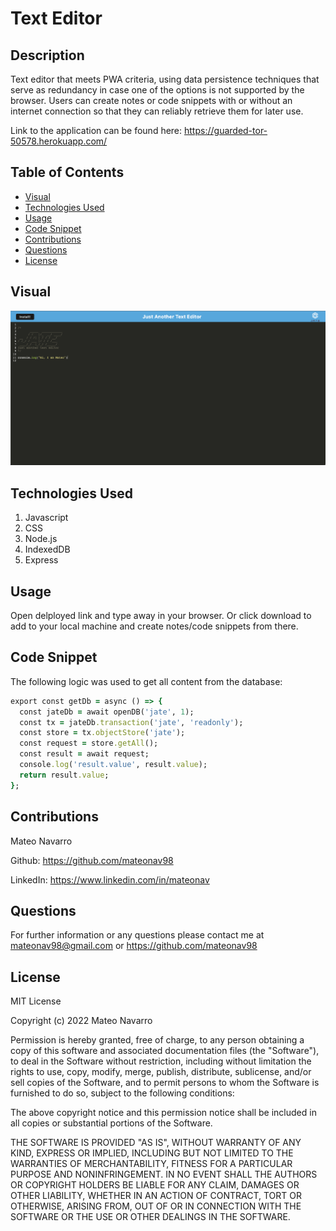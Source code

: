 # Text Editor

## Description

Text editor that meets PWA criteria, using data persistence techniques that serve as redundancy in case one of the options is not supported by the browser. Users can create notes or code snippets with or without an internet connection so that they can reliably retrieve them for later use.

Link to the application can be found here: https://guarded-tor-50578.herokuapp.com/

## Table of Contents
- [Visual](#visual)
- [Technologies Used](#technologies-used)
- [Usage](#usage)
- [Code Snippet](#code-snippet)
- [Contributions](#contributions)
- [Questions](#questions)
- [License](#license)

## Visual

![application screenshot](./client/src/images/visual.png)

## Technologies Used

1. Javascript
2. CSS
3. Node.js
4. IndexedDB
5. Express


## Usage

Open delployed link and type away in your browser. Or click download to add to your local machine and create notes/code snippets from there. 

## Code Snippet

The following logic was used to get all content from the database:

```ruby
export const getDb = async () => {
  const jateDb = await openDB('jate', 1);
  const tx = jateDb.transaction('jate', 'readonly');
  const store = tx.objectStore('jate');
  const request = store.getAll();
  const result = await request;
  console.log('result.value', result.value);
  return result.value;
};
```

## Contributions

Mateo Navarro

Github: https://github.com/mateonav98 

LinkedIn: https://www.linkedin.com/in/mateonav

 ## Questions

For further information or any questions please contact me at mateonav98@gmail.com or https://github.com/mateonav98 

## License

MIT License

Copyright (c) 2022 Mateo Navarro

Permission is hereby granted, free of charge, to any person obtaining a copy of this software and associated documentation files (the "Software"), to deal in the Software without restriction, including without limitation the rights to use, copy, modify, merge, publish, distribute, sublicense, and/or sell copies of the Software, and to permit persons to whom the Software is furnished to do so, subject to the following conditions:

The above copyright notice and this permission notice shall be included in all copies or substantial portions of the Software.

THE SOFTWARE IS PROVIDED "AS IS", WITHOUT WARRANTY OF ANY KIND, EXPRESS OR IMPLIED, INCLUDING BUT NOT LIMITED TO THE WARRANTIES OF MERCHANTABILITY, FITNESS FOR A PARTICULAR PURPOSE AND NONINFRINGEMENT. IN NO EVENT SHALL THE AUTHORS OR COPYRIGHT HOLDERS BE LIABLE FOR ANY CLAIM, DAMAGES OR OTHER LIABILITY, WHETHER IN AN ACTION OF CONTRACT, TORT OR OTHERWISE, ARISING FROM, OUT OF OR IN CONNECTION WITH THE SOFTWARE OR THE USE OR OTHER DEALINGS IN THE SOFTWARE.